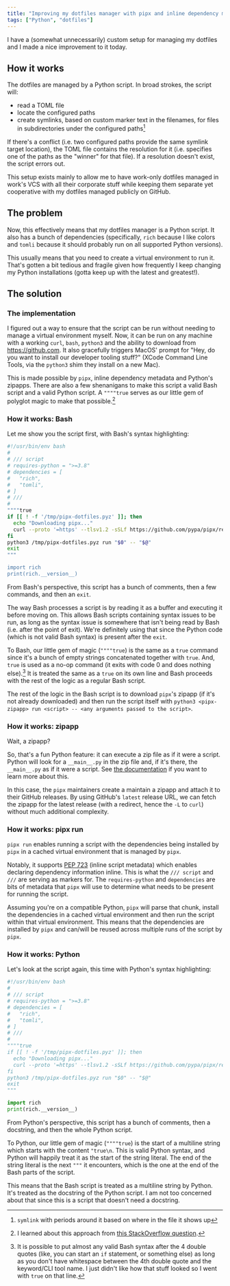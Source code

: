 ```yaml
---
title: "Improving my dotfiles manager with pipx and inline dependency metadata"
tags: ["Python", "dotfiles"]
---
```


I have a (somewhat unnecessarily) custom setup for managing my dotfiles and I made a nice improvement to it today.

## How it works

The dotfiles are managed by a Python script. In broad strokes, the script will:

- read a TOML file
- locate the configured paths
- create symlinks, based on custom marker text in the filenames, for files in subdirectories under the configured paths[^1]

If there's a conflict (i.e. two configured paths provide the same symlink target location), the TOML file contains the resolution for it (i.e. specifies one of the paths as the "winner" for that file). If a resolution doesn't exist, the script errors out.

This setup exists mainly to allow me to have work-only dotfiles managed in work's VCS with all their corporate stuff while keeping them separate yet cooperative with my dotfiles managed publicly on GitHub.

## The problem

Now, this effectively means that my dotfiles manager is a Python script. It also has a bunch of dependencies (specifically, `rich` because I like colors and `tomli` because it should probably run on all supported Python versions).

This usually means that you need to create a virtual environment to run it. That's gotten a bit tedious and fragile given how frequently I keep changing my Python installations (gotta keep up with the latest and greatest!).

## The solution

### The implementation

I figured out a way to ensure that the script can be run without needing to manage a virtual environment myself. Now, it can be run on any machine with a working `curl`, `bash`, `python3` and the ability to download from https://github.com. It also gracefully triggers MacOS' prompt for "Hey, do you want to install our developer tooling stuff?" (XCode Command Line Tools, via the `python3` shim they install on a new Mac).

This is made possible by `pipx`, inline dependency metadata and Python's zipapps. There are also a few shenanigans to make this script a valid Bash script and a valid Python script. A `""""true` serves as our little gem of polyglot magic to make that possible.[^3]

### How it works: Bash

Let me show you the script first, with Bash's syntax highlighting:

```bash
#!/usr/bin/env bash
#
# /// script
# requires-python = ">=3.8"
# dependencies = [
#   "rich",
#   "tomli",
# ]
# ///
#
""""true
if [[ ! -f '/tmp/pipx-dotfiles.pyz' ]]; then
  echo "Downloading pipx..."
  curl --proto '=https' --tlsv1.2 -sSLf https://github.com/pypa/pipx/releases/latest/download/pipx.pyz -o /tmp/pipx-dotfiles.pyz
fi
python3 /tmp/pipx-dotfiles.pyz run "$0" -- "$@"
exit
"""

import rich
print(rich.__version__)
```

From Bash's perspective, this script has a bunch of comments, then a few commands, and then an `exit`.

The way Bash processes a script is by reading it as a buffer and executing it before moving on. This allows Bash scripts containing syntax issues to be run, as long as the syntax issue is somewhere that isn't being read by Bash (i.e. after the point of exit). We're definitely using that since the Python code (which is not valid Bash syntax) is present after the `exit`.

To Bash, our little gem of magic (`""""true`) is the same as a `true` command since it's a bunch of empty strings concatenated together with `true`. And, `true` is used as a no-op command (it exits with code 0 and does nothing else).[^2] It is treated the same as a `true` on its own line and Bash proceeds with the rest of the logic as a regular Bash script.

The rest of the logic in the Bash script is to download `pipx`'s zipapp (if it's not already downloaded) and then run the script itself with `python3 <pipx-zipapp> run <script> -- <any arguments passed to the script>`.

### How it works: zipapp

Wait, a zipapp?

So, that's a fun Python feature: it can execute a zip file as if it were a script. Python will look for a `__main__.py` in the zip file and, if it's there, the `__main__.py` as if it were a script. See [the documentation](https://docs.python.org/3/library/zipapp.html) if you want to learn more about this.

In this case, the `pipx` maintainers create a maintain a zipapp and attach it to their GitHub releases. By using GitHub's `latest` release URL, we can fetch the zipapp for the latest release (with a redirect, hence the `-L` to `curl`) without much additional complexity.

### How it works: pipx run

`pipx run` enables running a script with the dependencies being installed by `pipx` in a cached virtual environment that is managed by `pipx`.

Notably, it supports [PEP 723](https://peps.python.org/pep-0723/) (inline script metadata) which enables declaring dependency information inline. This is what the `/// script` and `///` are serving as markers for. The `requires-python` and `dependencies` are bits of metadata that `pipx` will use to determine what needs to be present for running the script.

Assuming you're on a compatible Python, `pipx` will parse that chunk, install the dependencies in a cached virtual environment and then run the script within that virtual environment. This means that the dependencies are installed by `pipx` and can/will be reused across multiple runs of the script by `pipx`.

### How it works: Python

Let's look at the script again, this time with Python's syntax highlighting:

```python
#!/usr/bin/env bash
#
# /// script
# requires-python = ">=3.8"
# dependencies = [
#   "rich",
#   "tomli",
# ]
# ///
#
""""true
if [[ ! -f '/tmp/pipx-dotfiles.pyz' ]]; then
  echo "Downloading pipx..."
  curl --proto '=https' --tlsv1.2 -sSLf https://github.com/pypa/pipx/releases/latest/download/pipx.pyz -o /tmp/pipx-dotfiles.pyz
fi
python3 /tmp/pipx-dotfiles.pyz run "$0" -- "$@"
exit
"""

import rich
print(rich.__version__)
```

From Python's perspective, this script has a bunch of comments, then a docstring, and then the whole Python script.

To Python, our little gem of magic (`""""true`) is the start of a multiline string which starts with the content `"true\n`. This is valid Python syntax, and Python will happily treat it as the start of the string literal. The end of the string literal is the next `"""` it encounters, which is the one at the end of the Bash parts of the script.

This means that the Bash script is treated as a multiline string by Python. It's treated as the docstring of the Python script. I am not too concerned about that since this is a script that doesn't need a docstring.

[^1]: `symlink` with periods around it based on where in the file it shows up
[^2]: It is possible to put almost any valid Bash syntax after the 4 double quotes (like, you can start an `if` statement, or something else) as long as you don't have whitespace between the 4th double quote and the keyword/CLI tool name. I just didn't like how that stuff looked so I went with `true` on that line.
[^3]: I learned about this approach from [this StackOverflow question](https://stackoverflow.com/q/15190055/1931274).
